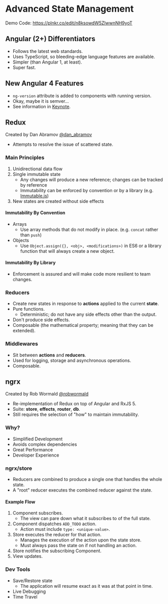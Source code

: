 # Advanced State Management
Demo Code: https://plnkr.co/edit/n8ksowdW5ZlwwnNH9yoT

## Angular (2+) Differentiators
* Follows the latest web standards.
* Uses TypeScript, so bleeding-edge language features are available.
* Simpler (than Angular 1, at least).
* Super fast.

## New Angular 4 Features
* `ng-version` attribute is added to components with running version.
* Okay, maybe it is semver...
* See information in [Keynote](https://github.com/nazrhyn/angular-summit-2017-notes/blob/master/keynote/keynote.md).

## Redux
Created by Dan Abramov [@dan_abramov](https://twitter.com/dan_abramov)
* Attempts to resolve the issue of scattered state.

### Main Principles
1. Unidirectional data flow
1. Single immutable state
   * Any changes will produce a new reference; changes can be tracked by reference
   * Immutability can be enforced by convention or by a library (e.g. [Immutable.js](https://facebook.github.io/immutable-js/))
1. New states are created without side effects

#### Immutability By Convention
* Arrays
   * Use array methods that do not modify in place. (e.g. `concat` rather than `push`)
* Objects
   * Use `Object.assign({}, <obj>, <modifications>)` in ES6 or a library function that will always create a new object.

#### Immutability By Library
* Enforcement is assured and will make code more resilient to team changes.

### Reducers
* Create new states in response to **actions** applied to the current **state**.
* Pure functions.
   * Deterministic; do not have any side effects other than the output.
* Don't produce side effects.
* Composable (the mathematical property; meaning that they can be extended).

### Middlewares
* Sit between **actions** and **reducers**.
* Used for logging, storage and asynchronous operations.
* Composable.

## ngrx
Created by Rob Wormald [@robwormald](https://twitter.com/robwormald)
* Re-implementation of Redux on top of Angular and RxJS 5.
* Suite: **store**, **effects**, **router**, **db**.
* Still requires the selection of "how" to maintain immutability.

### Why?
* Simplified Development
* Avoids complex dependencies
* Great Performance
* Developer Experience

### ngrx/store
* Reducers are combined to produce a single one that handles the whole state.
* A "root" reducer executes the combined reducer against the state.

#### Example Flow
1. Component subscribes.
    * The view can pare down what it subscribes to of the full state.
1. Component dispatches `ADD_TODO` action.
    * Action must include `type: <unique-value>`.
1. Store executes the reducer for that action.
    * Manages the execution of the action upon the state store.
    * Must always pass the state on if not handling an action.
1. Store notifies the subscribing Component.
1. View updates.

### Dev Tools
* Save/Restore state
   * The application will resume exact as it was at that point in time.
* Live Debugging
* Time Travel
